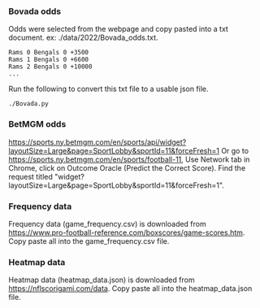 


### Bovada odds

Odds were selected from the webpage and copy pasted into a txt document. ex: ./data/2022/Bovada_odds.txt. 

```
Rams 0 Bengals 0 +3500
Rams 1 Bengals 0 +6600
Rams 2 Bengals 0 +10000
...
```

Run the following to convert this txt file to a usable json file. 

```
./Bovada.py 
```


### BetMGM odds

https://sports.ny.betmgm.com/en/sports/api/widget?layoutSize=Large&page=SportLobby&sportId=11&forceFresh=1
Or go to https://sports.ny.betmgm.com/en/sports/football-11, Use Network tab in Chrome, click on Outcome Oracle (Predict the Correct Score). Find the request titled "widget?layoutSize=Large&page=SportLobby&sportId=11&forceFresh=1". 




### Frequency data
Frequency data (game_frequency.csv) is downloaded from https://www.pro-football-reference.com/boxscores/game-scores.htm. Copy paste all into the game_frequency.csv file. 

### Heatmap data
Heatmap data (heatmap_data.json) is downloaded from https://nflscorigami.com/data. Copy paste all into the heatmap_data.json file.  